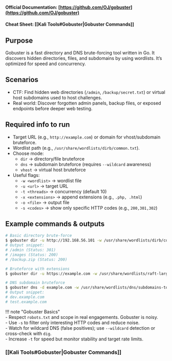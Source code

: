 #### Official Documentation: [https://github.com/OJ/gobuster](https://github.com/OJ/gobuster)
#### Cheat Sheet: [[Kali Tools#Gobuster|Gobuster Commands]]
## Purpose
Gobuster is a fast directory and DNS brute-forcing tool written in Go. It discovers hidden directories, files, and subdomains by using wordlists. It’s optimized for speed and concurrency.

## Scenarios
- CTF: Find hidden web directories (`/admin`, `/backup/secret.txt`) or virtual host subdomains used to host challenges.  
- Real world: Discover forgotten admin panels, backup files, or exposed endpoints before deeper web testing.

## Required info to run
- Target URL (e.g., `http://example.com`) or domain for vhost/subdomain bruteforce.  
- Wordlist path (e.g., `/usr/share/wordlists/dirb/common.txt`).  
- Choose mode:
  - `dir` → directory/file bruteforce  
  - `dns` → subdomain bruteforce (requires `--wildcard` awareness)  
  - `vhost` → virtual host bruteforce  
- Useful flags:
  - `-w <wordlist>` → wordlist file  
  - `-u <url>` → target URL  
  - `-t <threads>` → concurrency (default 10)  
  - `-x <extensions>` → append extensions (e.g., `.php, .html`)  
  - `-o <file>` → output file  
  - `-s <codes>` → show only specific HTTP codes (e.g., `200,301,302`)

## Example commands & outputs
```bash
# Basic directory brute-force
$ gobuster dir -u http://192.168.56.101 -w /usr/share/wordlists/dirb/common.txt -t 50 -o gobuster-dir.txt
# Output snippet:
# /admin (Status: 301)
# /images (Status: 200)
# /backup.zip (Status: 200)

# Bruteforce with extensions
$ gobuster dir -u https://example.com -w /usr/share/wordlists/raft-large-directories.txt -x .php,.txt -t 40

# DNS subdomain bruteforce
$ gobuster dns -d example.com -w /usr/share/wordlists/dns/subdomains-top1million-5000.txt -t 50 -o gobuster-dns.txt
# Output snippet:
# dev.example.com
# test.example.com
```

!!! note "Gobuster Basics"  
	- Respect `robots.txt` and scope in real engagements. Gobuster is noisy.  
	- Use `-s` to filter only interesting HTTP codes and reduce noise.  
	- Watch for wildcard DNS (false positives); use `--wildcard` detection or cross-check with `dig`.  
	- Increase `-t` for speed but monitor stability and target rate limits.

### [[Kali Tools#Gobuster|Gobuster Commands]]